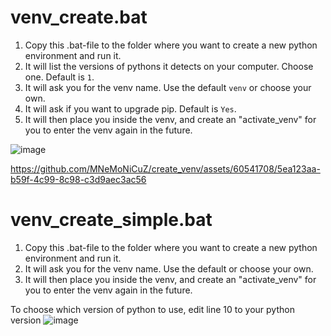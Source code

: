# venv_create.bat
1. Copy this .bat-file to the folder where you want to create a new python environment and run it.
2. It will list the versions of pythons it detects on your computer. Choose one. Default is `1`.
3. It will ask you for the venv name. Use the default `venv` or choose your own.
4. It will ask if you want to upgrade pip. Default is `Yes`.
5. It will then place you inside the venv, and create an "activate_venv" for you to enter the venv again in the future.

![image](https://github.com/MNeMoNiCuZ/create_venv/assets/60541708/ee9212d5-6e27-4e0c-ac16-3ed4e2fd4481)

https://github.com/MNeMoNiCuZ/create_venv/assets/60541708/5ea123aa-b59f-4c99-8c98-c3d9aec3ac56

# venv_create_simple.bat
1. Copy this .bat-file to the folder where you want to create a new python environment and run it.
2. It will ask you for the venv name. Use the default or choose your own.
3. It will then place you inside the venv, and create an "activate_venv" for you to enter the venv again in the future.

To choose which version of python to use, edit line 10 to your python version
![image](https://github.com/MNeMoNiCuZ/create_venv/assets/60541708/952617c8-2579-4d61-a8c3-cec205c5c4ee)
